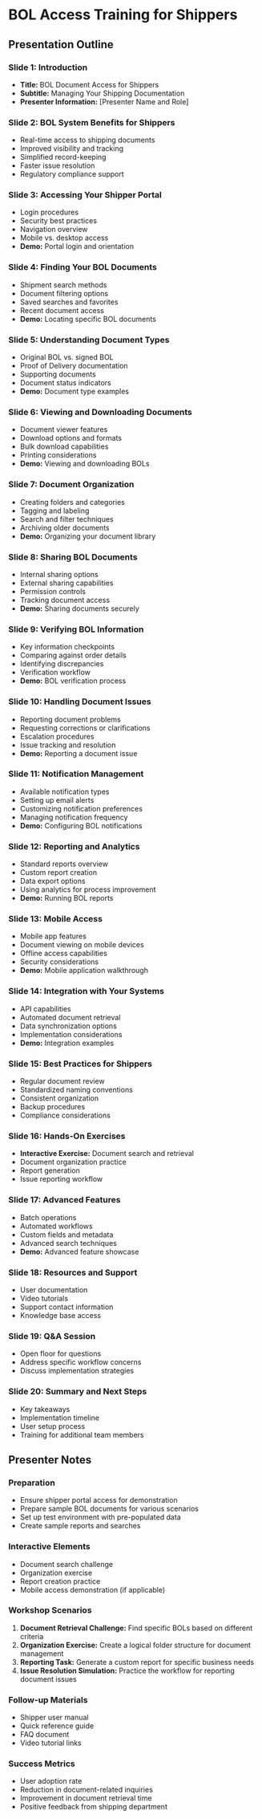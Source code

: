 # BOL Access Training for Shippers

## Presentation Outline

### Slide 1: Introduction
- **Title:** BOL Document Access for Shippers
- **Subtitle:** Managing Your Shipping Documentation
- **Presenter Information:** [Presenter Name and Role]

### Slide 2: BOL System Benefits for Shippers
- Real-time access to shipping documents
- Improved visibility and tracking
- Simplified record-keeping
- Faster issue resolution
- Regulatory compliance support

### Slide 3: Accessing Your Shipper Portal
- Login procedures
- Security best practices
- Navigation overview
- Mobile vs. desktop access
- **Demo:** Portal login and orientation

### Slide 4: Finding Your BOL Documents
- Shipment search methods
- Document filtering options
- Saved searches and favorites
- Recent document access
- **Demo:** Locating specific BOL documents

### Slide 5: Understanding Document Types
- Original BOL vs. signed BOL
- Proof of Delivery documentation
- Supporting documents
- Document status indicators
- **Demo:** Document type examples

### Slide 6: Viewing and Downloading Documents
- Document viewer features
- Download options and formats
- Bulk download capabilities
- Printing considerations
- **Demo:** Viewing and downloading BOLs

### Slide 7: Document Organization
- Creating folders and categories
- Tagging and labeling
- Search and filter techniques
- Archiving older documents
- **Demo:** Organizing your document library

### Slide 8: Sharing BOL Documents
- Internal sharing options
- External sharing capabilities
- Permission controls
- Tracking document access
- **Demo:** Sharing documents securely

### Slide 9: Verifying BOL Information
- Key information checkpoints
- Comparing against order details
- Identifying discrepancies
- Verification workflow
- **Demo:** BOL verification process

### Slide 10: Handling Document Issues
- Reporting document problems
- Requesting corrections or clarifications
- Escalation procedures
- Issue tracking and resolution
- **Demo:** Reporting a document issue

### Slide 11: Notification Management
- Available notification types
- Setting up email alerts
- Customizing notification preferences
- Managing notification frequency
- **Demo:** Configuring BOL notifications

### Slide 12: Reporting and Analytics
- Standard reports overview
- Custom report creation
- Data export options
- Using analytics for process improvement
- **Demo:** Running BOL reports

### Slide 13: Mobile Access
- Mobile app features
- Document viewing on mobile devices
- Offline access capabilities
- Security considerations
- **Demo:** Mobile application walkthrough

### Slide 14: Integration with Your Systems
- API capabilities
- Automated document retrieval
- Data synchronization options
- Implementation considerations
- **Demo:** Integration examples

### Slide 15: Best Practices for Shippers
- Regular document review
- Standardized naming conventions
- Consistent organization
- Backup procedures
- Compliance considerations

### Slide 16: Hands-On Exercises
- **Interactive Exercise:** Document search and retrieval
- Document organization practice
- Report generation
- Issue reporting workflow

### Slide 17: Advanced Features
- Batch operations
- Automated workflows
- Custom fields and metadata
- Advanced search techniques
- **Demo:** Advanced feature showcase

### Slide 18: Resources and Support
- User documentation
- Video tutorials
- Support contact information
- Knowledge base access

### Slide 19: Q&A Session
- Open floor for questions
- Address specific workflow concerns
- Discuss implementation strategies

### Slide 20: Summary and Next Steps
- Key takeaways
- Implementation timeline
- User setup process
- Training for additional team members

## Presenter Notes

### Preparation
- Ensure shipper portal access for demonstration
- Prepare sample BOL documents for various scenarios
- Set up test environment with pre-populated data
- Create sample reports and searches

### Interactive Elements
- Document search challenge
- Organization exercise
- Report creation practice
- Mobile access demonstration (if applicable)

### Workshop Scenarios
1. **Document Retrieval Challenge:** Find specific BOLs based on different criteria
2. **Organization Exercise:** Create a logical folder structure for document management
3. **Reporting Task:** Generate a custom report for specific business needs
4. **Issue Resolution Simulation:** Practice the workflow for reporting document issues

### Follow-up Materials
- Shipper user manual
- Quick reference guide
- FAQ document
- Video tutorial links

### Success Metrics
- User adoption rate
- Reduction in document-related inquiries
- Improvement in document retrieval time
- Positive feedback from shipping department
